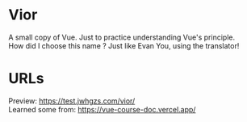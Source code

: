 # Vior
A small copy of Vue. Just to practice understanding Vue's principle.  
How did I choose this name ? Just like Evan You, using the translator!

# URLs
Preview: <https://test.jwhgzs.com/vior/>  
Learned some from: <https://vue-course-doc.vercel.app/>